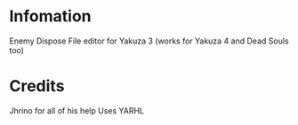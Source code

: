 # Infomation 
  Enemy Dispose File editor for Yakuza 3 (works for Yakuza 4 and Dead Souls too) 
# Credits
  Jhrino for all of his help
  Uses YARHL
